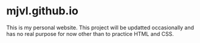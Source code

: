 # mjvl.github.io
This is my personal website. This project will be updatted occasionally and has no real purpose for now other than to practice HTML and CSS.
